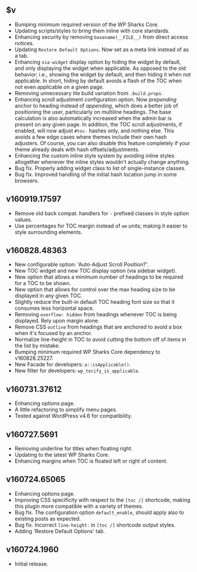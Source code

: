 ## $v

- Bumping minimum required version of the WP Sharks Core.
- Updating scripts/styles to bring them inline with core standards.
- Enhancing security by removing `basename(__FILE__)` from direct access notices.
- Updating `Restore Default Options`. Now set as a meta link instead of as a tab.
- Enhancing `via-widget` display option by hiding the widget by default, and only displaying the widget when applicable. As opposed to the old behavior; i.e., showing the widget by default, and then hiding it when not applicable. In short, hiding by default avoids a flash of the TOC when not even applicable on a given page.
- Removing unnecessary lite build variation from `.build.props`.
- Enhancing scroll adjustment configuration option. Now _prepending_ anchor to heading instead of _appending_, which does a better job of positioning the user, particularly on multiline headings. The base calculation is also automatically increased when the admin bar is present on any given page. In addition, the TOC scroll adjustments, if enabled, will now adjust `#toc-` hashes only, and nothing else. This avoids a few edge cases where themes include their own hash adjusters. Of course, you can also disable this feature completely if your theme already deals with hash offsets/adjustments.
- Enhancing the custom inline style system by avoiding inline styles altogether whenever the inline styles wouldn't actually change anything.
- Bug fix. Properly adding widget class to list of single-instance classes.
- Bug fix. Improved handling of the initial hash location jump in some browsers.

## v160919.17597

- Remove old back compat. handlers for `-` prefixed classes in style option values.
- Use percentages for TOC margin instead of `em` units; making it easier to style surrounding elements.

## v160828.48363

- New configurable option: 'Auto-Adjust Scroll Position?'.
- New TOC widget and new TOC display option (via sidebar widget).
- New option that allows a minimum number of headings to be required for a TOC to be shown.
- New option that allows for control over the max heading size to be displayed in any given TOC.
- Slightly reduce the built-in default TOC heading font size so that it consumes less horizontal space.
- Removing `overflow: hidden` from headings whenever TOC is being displayed. Rely upon margin alone.
- Remove CSS `outline` from headings that are anchored to avoid a box when it's focused by an anchor.
- Normalize line-height in TOC to avoid cutting the bottom off of items in the list by mistake.
- Bumping minimum required WP Sharks Core dependency to v160828.25227.
- New Facade for developers: `a::isApplicable()`.
- New filter for developers: `wp_tocify_is_applicable`.

## v160731.37612

- Enhancing options page.
- A little refactoring to simplify menu pages.
- Tested against WordPress v4.6 for compatibility.

## v160727.5691

- Removing underline for titles when floating right.
- Updating to the latest WP Sharks Core.
- Enhancing margins when TOC is floated left or right of content.

## v160724.65065

- Enhancing options page.
- Improving CSS specificity with respect to the `[toc /]` shortcode, making this plugin more compatible with a variety of themes.
- Bug fix. The configuration option `default_enable`, should apply also to existing posts as expected.
- Bug fix. Incorrect `line-height:` in `[toc /]` shortcode output styles.
- Adding 'Restore Default Options' tab.

## v160724.1960

- Initial release.
